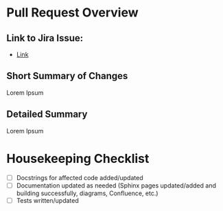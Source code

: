 # Pull Request Overview
## Link to Jira Issue: 
<!--Substitute the relevant jira issue key in the below URL-->
<!--Append to this list if multiple issues are relevant-->
- [Link](https://resson.atlassian.net/browse/<JIRA_ISSUE_KEY>})

## Short Summary of Changes
<!--Provide a short (one or two sentence) summary of the changes introduced by this PR-->
Lorem Ipsum

## Detailed Summary
<!--Provide any additional details of the PR here-->
Lorem Ipsum

# Housekeeping Checklist
<!-- Check items that have been completed-->
- [ ] Docstrings for affected code added/updated
- [ ] Documentation updated as needed (Sphinx pages updated/added and building successfully, diagrams, Confluence, etc.)
- [ ] Tests written/updated